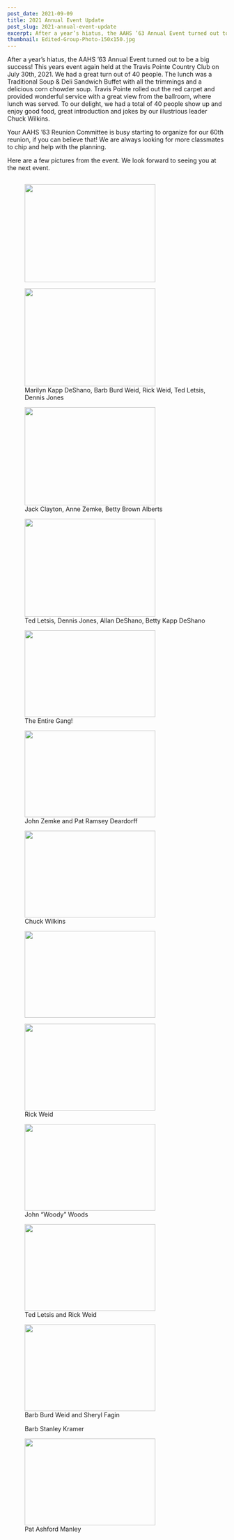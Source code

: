 ```yaml
---
post_date: 2021-09-09
title: 2021 Annual Event Update
post_slug: 2021-annual-event-update
excerpt: After a year’s hiatus, the AAHS ’63 Annual Event turned out to be a big success! This years event again held at the Travis Pointe Country Club on July 30th, 2021. We had a great turn out of 40 people.  The lunch was a Traditional Soup & Deli Sandwich Buffet with all the trimmings and a delicious corn chowder soup.
thumbnail: Edited-Group-Photo-150x150.jpg
---
```


<div class="entry-content clearfix">
   <p>After a year’s hiatus, the AAHS ’63 Annual Event turned out to be a big success! This years event again held at the Travis Pointe Country Club on July 30th, 2021. We had a great turn out of 40 people. The lunch was a Traditional Soup &amp; Deli Sandwich Buffet with all the trimmings and a delicious corn chowder soup. Travis Pointe rolled out the red carpet and provided wonderful service with a great view from the ballroom, where lunch was served. To our delight, we had a total of 40 people show up and enjoy good food, great introduction and jokes by our illustrious leader Chuck Wilkins.</p>
   <p>Your AAHS &#8217;63 Reunion Committee is busy starting to organize for our 60th reunion, if you can believe that! We are always looking for more classmates to chip and help with the planning.</p>
   <p>Here are a few pictures from the event. We look forward to seeing you at the next event.</p>
   <p><img loading="lazy" class="alignleft size-medium wp-image-5396" src="/assets/images/DSC_9550.jpg" alt="" width="1" height="1" /></p>
   <div id='gallery-1' class='gallery galleryid-5347 gallery-columns-3 gallery-size-medium'>
      <figure class='gallery-item'>
         <div class='gallery-icon landscape'> 				<a href="/assets/images/IMG_0271.jpeg" data-slb-active="1" data-slb-asset="258876386" data-slb-internal="0" data-slb-group="5347"><img width="300" height="225" src="/assets/images/IMG_0271-300x225.jpeg" class="attachment-medium size-medium" alt="" loading="lazy" srcset="IMG_0271-300x225.jpeg" sizes="(max-width: 300px) 100vw, 300px" /></a> 			</div>
      </figure>
      <figure class='gallery-item'>
         <div class='gallery-icon landscape'> 				<a href="/assets/images/IMG_0286.jpeg" data-slb-active="1" data-slb-asset="1933051196" data-slb-internal="0" data-slb-group="5347"><img width="300" height="225" src="/assets/images/IMG_0286-300x225.jpeg" class="attachment-medium size-medium" alt="" loading="lazy" aria-describedby="gallery-1-5384" srcset="IMG_0286-300x225.jpeg" sizes="(max-width: 300px) 100vw, 300px" /></a> 			</div>
         <figcaption class='wp-caption-text gallery-caption' id='gallery-1-5384'> 				Marilyn Kapp DeShano, Barb Burd Weid, Rick Weid, Ted Letsis, Dennis Jones 				</figcaption>
      </figure>
      <figure class='gallery-item'>
         <div class='gallery-icon landscape'> 				<a href="/assets/images/IMG_0285.jpeg" data-slb-active="1" data-slb-asset="198947789" data-slb-internal="0" data-slb-group="5347"><img width="300" height="225" src="/assets/images/IMG_0285-300x225.jpeg" class="attachment-medium size-medium" alt="" loading="lazy" aria-describedby="gallery-1-5383" srcset="IMG_0285-300x225.jpeg" sizes="(max-width: 300px) 100vw, 300px" /></a> 			</div>
         <figcaption class='wp-caption-text gallery-caption' id='gallery-1-5383'> 				Jack Clayton, Anne Zemke, Betty Brown Alberts 				</figcaption>
      </figure>
      <figure class='gallery-item'>
         <div class='gallery-icon landscape'> 				<a href="/assets/images/IMG_0279.jpeg" data-slb-active="1" data-slb-asset="1880315913" data-slb-internal="0" data-slb-group="5347"><img width="300" height="225" src="/assets/images/IMG_0279-300x225.jpeg" class="attachment-medium size-medium" alt="" loading="lazy" aria-describedby="gallery-1-5378" srcset="IMG_0279-300x225.jpeg" sizes="(max-width: 300px) 100vw, 300px" /></a> 			</div>
         <figcaption class='wp-caption-text gallery-caption' id='gallery-1-5378'> 				Ted Letsis, Dennis Jones, Allan DeShano, Betty Kapp DeShano 				</figcaption>
      </figure>
      <figure class='gallery-item'>
         <div class='gallery-icon landscape'> 				<a href="/assets/images/Edited-Group-Photo-scaled.jpg" data-slb-active="1" data-slb-asset="1215553293" data-slb-internal="0" data-slb-group="5347"><img width="300" height="199" src="/assets/images/Edited-Group-Photo-300x199.jpg" class="attachment-medium size-medium" alt="" loading="lazy" aria-describedby="gallery-1-5418" srcset="Edited-Group-Photo-300x199.jpg" sizes="(max-width: 300px) 100vw, 300px" /></a> 			</div>
         <figcaption class='wp-caption-text gallery-caption' id='gallery-1-5418'> 				The Entire Gang! 				</figcaption>
      </figure>
      <figure class='gallery-item'>
         <div class='gallery-icon landscape'> 				<a href="/assets/images/DSC_9564-scaled.jpg" data-slb-active="1" data-slb-asset="1458345043" data-slb-internal="0" data-slb-group="5347"><img width="300" height="199" src="/assets/images/DSC_9564-300x199.jpg" class="attachment-medium size-medium" alt="" loading="lazy" aria-describedby="gallery-1-5403" srcset="DSC_9564-300x199.jpg" sizes="(max-width: 300px) 100vw, 300px" /></a> 			</div>
         <figcaption class='wp-caption-text gallery-caption' id='gallery-1-5403'> 				John Zemke and Pat Ramsey Deardorff 				</figcaption>
      </figure>
      <figure class='gallery-item'>
         <div class='gallery-icon landscape'> 				<a href="/assets/images/DSC_9563-scaled.jpg" data-slb-active="1" data-slb-asset="1160362786" data-slb-internal="0" data-slb-group="5347"><img width="300" height="199" src="/assets/images/DSC_9563-300x199.jpg" class="attachment-medium size-medium" alt="" loading="lazy" aria-describedby="gallery-1-5402" srcset="DSC_9563-300x199.jpg" sizes="(max-width: 300px) 100vw, 300px" /></a> 			</div>
         <figcaption class='wp-caption-text gallery-caption' id='gallery-1-5402'> 				Chuck Wilkins 				</figcaption>
      </figure>
      <figure class='gallery-item'>
         <div class='gallery-icon landscape'> 				<a href="/assets/images/DSC_9559-scaled.jpg" data-slb-active="1" data-slb-asset="1785661424" data-slb-internal="0" data-slb-group="5347"><img width="300" height="199" src="/assets/images/DSC_9559-300x199.jpg" class="attachment-medium size-medium" alt="" loading="lazy" /></a> 			</div>
      </figure>
      <figure class='gallery-item'>
         <div class='gallery-icon landscape'> 				<a href="/assets/images/DSC_9556-scaled.jpg" data-slb-active="1" data-slb-asset="861309027" data-slb-internal="0" data-slb-group="5347"><img width="300" height="199" src="/assets/images/DSC_9556-300x199.jpg" class="attachment-medium size-medium" alt="" loading="lazy" aria-describedby="gallery-1-5400" srcset="DSC_9556-300x199.jpg" sizes="(max-width: 300px) 100vw, 300px" /></a> 			</div>
         <figcaption class='wp-caption-text gallery-caption' id='gallery-1-5400'> 				Rick Weid  				</figcaption>
      </figure>
      <figure class='gallery-item'>
         <div class='gallery-icon landscape'> 				<a href="/assets/images/DSC_9555-scaled.jpg" data-slb-active="1" data-slb-asset="1387066565" data-slb-internal="0" data-slb-group="5347"><img width="300" height="199" src="/assets/images/DSC_9555-300x199.jpg" class="attachment-medium size-medium" alt="" loading="lazy" aria-describedby="gallery-1-5399" srcset="DSC_9555-300x199.jpg" sizes="(max-width: 300px) 100vw, 300px" /></a> 			</div>
         <figcaption class='wp-caption-text gallery-caption' id='gallery-1-5399'> 				John &#8220;Woody&#8221; Woods 				</figcaption>
      </figure>
      <figure class='gallery-item'>
         <div class='gallery-icon landscape'> 				<a href="/assets/images/DSC_9553-scaled.jpg" data-slb-active="1" data-slb-asset="1412724429" data-slb-internal="0" data-slb-group="5347"><img width="300" height="199" src="/assets/images/DSC_9553-300x199.jpg" class="attachment-medium size-medium" alt="" loading="lazy" aria-describedby="gallery-1-5398" srcset="DSC_9553-300x199.jpg" sizes="(max-width: 300px) 100vw, 300px" /></a> 			</div>
         <figcaption class='wp-caption-text gallery-caption' id='gallery-1-5398'> 				Ted Letsis and Rick Weid 				</figcaption>
      </figure>
      <figure class='gallery-item'>
         <div class='gallery-icon landscape'> 				<a href="/assets/images/DSC_9552-scaled.jpg" data-slb-active="1" data-slb-asset="1305270489" data-slb-internal="0" data-slb-group="5347"><img width="300" height="199" src="/assets/images/DSC_9552-300x199.jpg" class="attachment-medium size-medium" alt="" loading="lazy" aria-describedby="gallery-1-5397" srcset="DSC_9552-300x199.jpg" sizes="(max-width: 300px) 100vw, 300px" /></a> 			</div>
         <figcaption class='wp-caption-text gallery-caption' id='gallery-1-5397'> 				Barb Burd Weid and Sheryl Fagin 				</figcaption>
      </figure>
      <figure class='gallery-item'>
         <div class='gallery-icon'> 				<a href="/assets/images/DSC_9550.jpg" data-slb-active="1" data-slb-asset="952111658" data-slb-internal="0" data-slb-group="5347"><img width="1" height="1" src="/assets/images/DSC_9550.jpg" class="attachment-medium size-medium" alt="" loading="lazy" aria-describedby="gallery-1-5396" /></a> 			</div>
         <figcaption class='wp-caption-text gallery-caption' id='gallery-1-5396'> 				Barb Stanley Kramer 				</figcaption>
      </figure>
      <figure class='gallery-item'>
         <div class='gallery-icon landscape'> 				<a href="/assets/images/DSC_9547-scaled.jpg" data-slb-active="1" data-slb-asset="18713525" data-slb-internal="0" data-slb-group="5347"><img width="300" height="199" src="/assets/images/DSC_9547-300x199.jpg" class="attachment-medium size-medium" alt="" loading="lazy" aria-describedby="gallery-1-5395" srcset="DSC_9547-300x199.jpg" sizes="(max-width: 300px) 100vw, 300px" /></a> 			</div>
         <figcaption class='wp-caption-text gallery-caption' id='gallery-1-5395'> 				Pat Ashford Manley 				</figcaption>
      </figure>
   </div>
</div>

